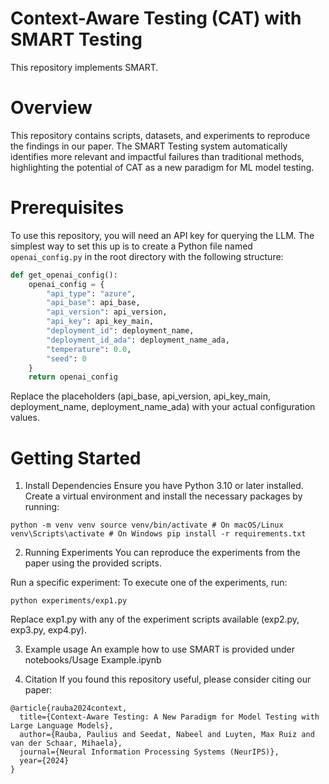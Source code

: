 # Context-Aware Testing (CAT) with SMART Testing

This repository implements SMART. 

# Overview
This repository contains scripts, datasets, and experiments to reproduce the findings in our paper. The SMART Testing system automatically identifies more relevant and impactful failures than traditional methods, highlighting the potential of CAT as a new paradigm for ML model testing.

# Prerequisites
To use this repository, you will need an API key for querying the LLM. The simplest way to set this up is to create a Python file named `openai_config.py` in the root directory with the following structure:

```python
def get_openai_config():
    openai_config = {
        "api_type": "azure",
        "api_base": api_base,
        "api_version": api_version,
        "api_key": api_key_main,
        "deployment_id": deployment_name,
        "deployment_id_ada": deployment_name_ada,
        "temperature": 0.0,
        "seed": 0
    }
    return openai_config
```
Replace the placeholders (api_base, api_version, api_key_main, deployment_name, deployment_name_ada) with your actual configuration values. 


# Getting Started
1. Install Dependencies
Ensure you have Python 3.10 or later installed. Create a virtual environment and install the necessary packages by running:

``` python -m venv venv source venv/bin/activate # On macOS/Linux venv\Scripts\activate # On Windows pip install -r requirements.txt ```

2. Running Experiments
You can reproduce the experiments from the paper using the provided scripts.

Run a specific experiment: To execute one of the experiments, run:

``` python experiments/exp1.py ```

Replace exp1.py with any of the experiment scripts available (exp2.py, exp3.py, exp4.py).

3. Example usage
An example how to use SMART is provided under notebooks/Usage Example.ipynb

4. Citation
If you found this repository useful, please consider citing our paper:

```
@article{rauba2024context,
  title={Context-Aware Testing: A New Paradigm for Model Testing with Large Language Models},
  author={Rauba, Paulius and Seedat, Nabeel and Luyten, Max Ruiz and van der Schaar, Mihaela},
  journal={Neural Information Processing Systems (NeurIPS)},
  year={2024}
}
```
